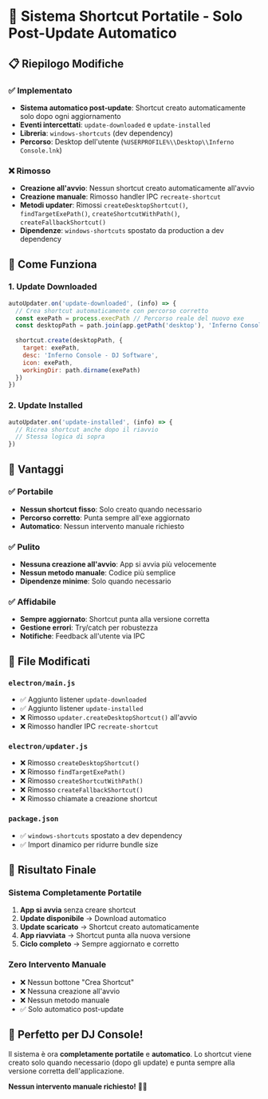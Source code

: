 # 🔗 Sistema Shortcut Portatile - Solo Post-Update Automatico

## 📋 Riepilogo Modifiche

### ✅ **Implementato**
- **Sistema automatico post-update**: Shortcut creato automaticamente solo dopo ogni aggiornamento
- **Eventi intercettati**: `update-downloaded` e `update-installed`
- **Libreria**: `windows-shortcuts` (dev dependency)
- **Percorso**: Desktop dell'utente (`%USERPROFILE%\\Desktop\\Inferno Console.lnk`)

### ❌ **Rimosso**
- **Creazione all'avvio**: Nessun shortcut creato automaticamente all'avvio
- **Creazione manuale**: Rimosso handler IPC `recreate-shortcut`
- **Metodi updater**: Rimossi `createDesktopShortcut()`, `findTargetExePath()`, `createShortcutWithPath()`, `createFallbackShortcut()`
- **Dipendenze**: `windows-shortcuts` spostato da production a dev dependency

## 🔧 **Come Funziona**

### 1. **Update Downloaded**
```javascript
autoUpdater.on('update-downloaded', (info) => {
  // Crea shortcut automaticamente con percorso corretto
  const exePath = process.execPath // Percorso reale del nuovo exe
  const desktopPath = path.join(app.getPath('desktop'), 'Inferno Console.lnk')
  
  shortcut.create(desktopPath, {
    target: exePath,
    desc: 'Inferno Console - DJ Software',
    icon: exePath,
    workingDir: path.dirname(exePath)
  })
})
```

### 2. **Update Installed**
```javascript
autoUpdater.on('update-installed', (info) => {
  // Ricrea shortcut anche dopo il riavvio
  // Stessa logica di sopra
})
```

## 🎯 **Vantaggi**

### ✅ **Portabile**
- **Nessun shortcut fisso**: Solo creato quando necessario
- **Percorso corretto**: Punta sempre all'exe aggiornato
- **Automatico**: Nessun intervento manuale richiesto

### ✅ **Pulito**
- **Nessuna creazione all'avvio**: App si avvia più velocemente
- **Nessun metodo manuale**: Codice più semplice
- **Dipendenze minime**: Solo quando necessario

### ✅ **Affidabile**
- **Sempre aggiornato**: Shortcut punta alla versione corretta
- **Gestione errori**: Try/catch per robustezza
- **Notifiche**: Feedback all'utente via IPC

## 📁 **File Modificati**

### `electron/main.js`
- ✅ Aggiunto listener `update-downloaded`
- ✅ Aggiunto listener `update-installed`
- ❌ Rimosso `updater.createDesktopShortcut()` all'avvio
- ❌ Rimosso handler IPC `recreate-shortcut`

### `electron/updater.js`
- ❌ Rimosso `createDesktopShortcut()`
- ❌ Rimosso `findTargetExePath()`
- ❌ Rimosso `createShortcutWithPath()`
- ❌ Rimosso `createFallbackShortcut()`
- ❌ Rimosso chiamate a creazione shortcut

### `package.json`
- ✅ `windows-shortcuts` spostato a dev dependency
- ✅ Import dinamico per ridurre bundle size

## 🚀 **Risultato Finale**

### **Sistema Completamente Portatile**
1. **App si avvia** senza creare shortcut
2. **Update disponibile** → Download automatico
3. **Update scaricato** → Shortcut creato automaticamente
4. **App riavviata** → Shortcut punta alla nuova versione
5. **Ciclo completo** → Sempre aggiornato e corretto

### **Zero Intervento Manuale**
- ❌ Nessun bottone "Crea Shortcut"
- ❌ Nessuna creazione all'avvio
- ❌ Nessun metodo manuale
- ✅ Solo automatico post-update

## 🎵 **Perfetto per DJ Console!**

Il sistema è ora **completamente portatile** e **automatico**. Lo shortcut viene creato solo quando necessario (dopo gli update) e punta sempre alla versione corretta dell'applicazione.

**Nessun intervento manuale richiesto!** 🎯✅
